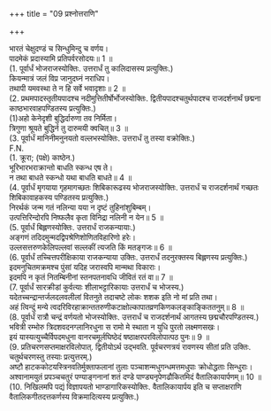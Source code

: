 +++
title = "09 प्रश्नोत्तराणि"

+++
  
भारतं चेक्षुदण्डं च सिन्धुमिन्दु च वर्णय।  
पादमेकं प्रदास्यामि प्रतिपर्वरसोदयः॥ 1 ॥  
(1. पूर्वार्धं भोजराजस्योक्तिः. उत्तरार्धं तु कालिदासस्य प्रत्युक्तिः.)  
कियन्मात्रं जलं विप्र जानुदघ्नं नराधिप।  
तथापी यमवस्था ते न हि सर्वे भवादृशाः॥ 2 ॥  
(2. प्रथमपादस्तृतीयपादश्च नदीमुत्तितीर्षोर्भोजस्योक्तिः. द्वितीयपादश्चतुर्थपादश्च राजदर्शनार्थं छद्मना काष्ठभारवाहपण्डितस्य प्रत्युक्तिः.)  
(1)अहो केनेदृशी बुद्धिर्दारुणा तव निर्मिता।  
त्रिगुणा श्रूयते बुद्धिर्न तु दारुमयी क्वचित्॥ 3 ॥  
(3. पूर्वार्धं मानिनीमनुनयतो वल्लभस्योक्तिः. उत्तरार्धं तु तस्या वक्रोक्तिः.)  
F.N.  
(1. क्रूरा; (पक्षे) काष्ठेन.)  
भूरिभारभराक्रान्तो बाधति स्कन्ध एष ते।  
न तथा बाधते स्कन्धो यथा बाधति बाधते॥ 4 ॥  
(4. पूर्वार्धं मृगयाया गृहमागच्छतः शिबिकारूढस्य भोजराजस्योक्तिः. उत्तरार्धं च राजदर्शनार्थं गच्छतः शिबिकावाहकस्य पण्डितस्य प्रत्युक्तिः.)  
निरर्थकं जन्म गतं नलिन्या यया न दृष्टं तुहिनांशुबिम्बम्।  
उत्पत्तिरिन्दोरपि निष्फलैव कृता विनिद्रा नलिनी न येन॥ 5 ॥  
(5. पूर्वार्धं बिह्लणस्योक्तिः. उत्तरार्धं राजकन्यायाः.)  
अङ्गणं तदिदमुन्मदद्विपश्रेणिशोणितविहारिणो हरेः।  
उल्लसत्तरुणकेलिपल्लवां सल्लकीं त्यजति किं मतङ्गजः॥ 6 ॥  
(6. पूर्वार्धं तच्चित्तपरीक्षिकाया राजकन्याया उक्तिः. उत्तरार्धं तदनुरक्तस्य बिह्लणस्य प्रत्युक्तिः.)  
इदमनुचितमक्रमश्च पुंसां यदिह जरास्वपि मान्मथा विकाराः।  
इदमपि न कृतं नितम्बिनीनां स्तनपतनावधि जीवितं रतं वा॥ 7 ॥  
(7. पूर्वार्धं सारक्रीडां कुर्वत्याः शीलाभट्टारिकायाः उत्तरार्धं च भोजस्य.)  
यदेतच्चन्द्रान्तर्जलदलवलीलां वितनुते तदाचष्टे लोकः शशक इति नो मां प्रति तथा।  
अहं त्विन्दुं मन्ये त्वदरिविरहाक्रान्ततरुणीकटाक्षोल्कापातव्रणकिणकलङ्काङ्किततनुम्॥ 8 ॥  
(8. पूर्वार्धं रात्रौ चन्द्रं वर्णयतो भोजस्योक्तिः. उत्तरार्धं च राजदर्शनार्थं आगतस्य छद्मचौरपण्डितस्य.)  
भवित्री रम्भोरु त्रिदशवदनग्लानिरधुना स रामो मे स्थाता न युधि पुरतो लक्ष्मणसखः।  
इयं यास्यत्युच्चैर्विपदमधुना वानरचमूर्लघिष्ठेदं षष्ठाक्षरपरविलोपात्पठ पुनः॥ 9 ॥  
(9. प्रतिचरणसप्तमाक्षरविलोपात्. द्वितीयोऽर्थ उद्भवति. पूर्वचरणत्रयं रावणस्य सीतां प्रति उक्तिः. चतुर्थचरणस्तु तस्याः प्रत्युत्तरम्.)  
अष्टौ हाटककोटयस्त्रिनवतिर्मुक्ताफलानां तुलाः पञ्चाशन्मधुगन्धमत्तमधुपाः क्रोधोद्धताः सिन्धुराः।  
अश्वानामयुतं प्रपञ्चचतुरं पण्याङ्गनानां शतं दण्डे पाण्ड्यनृपेणढौकितमिदं वैतालिकायार्पणम्॥ 10 ॥  
(10. निखिलमपि पद्यं विज्ञापयतो भाण्डागारिकस्योक्तिः. वैतालिकायार्पय इति च सप्ताक्षराणि वैतालिकगीतदत्तकर्णस्य विक्रमादित्यस्य प्रत्युक्तिः.)  
